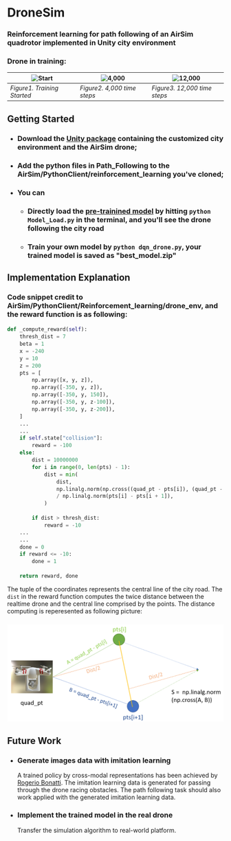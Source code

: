 # DroneSim
### Reinforcement learning for path following of an AirSim quadrotor implemented in Unity city environment
### Drone in training:
|![Start](Images/Training_Started.gif)      |![4,000](Images/4,000_time_steps.gif)         |   ![12,000](Images/12,000_time_steps.gif)        |
| -----------                               | -----------                                  | ---------                                        |
| *Figure1. Training Started*    | *Figure2. 4,000 time steps*    |*Figure3. 12,000 time steps*   |
## Getting Started
- ### Download the [Unity package](https://github.com/RealBrandonChen/DroneSim/releases/download/unity/Path_following_quadrotor.unitypackage) containing the customized city environment and the AirSim drone;
- ### Add the python files in Path_Following to the AirSim/PythonClient/reinforcement_learning you've cloned;
- ### You can
  - ### Directly load the [pre-trainined model](https://github.com/RealBrandonChen/DroneSim/releases/download/unity/path_following_model.zip) by hitting `python Model_Load.py` in the terminal, and you'll see the drone following the city road
  - ### Train your own model by `python dqn_drone.py`, your trained model is saved as "best_model.zip"
## Implementation Explanation
### Code snippet credit to AirSim/PythonClient/Reinforcement_learning/drone_env, and the reward function is as following:
```python
def _compute_reward(self):
    thresh_dist = 7
    beta = 1
    x = -240
    y = 10
    z = 200
    pts = [
        np.array([x, y, z]),
        np.array([-350, y, z]),
        np.array([-350, y, 150]),
        np.array([-350, y, z-100]),
        np.array([-350, y, z-200]),
    ]
    ...
    ...
    if self.state["collision"]:
        reward = -100
    else:
        dist = 10000000
        for i in range(0, len(pts) - 1):
            dist = min(
                dist,
                np.linalg.norm(np.cross((quad_pt - pts[i]), (quad_pt - pts[i + 1])))
                / np.linalg.norm(pts[i] - pts[i + 1]),
            )

        if dist > thresh_dist:
            reward = -10
    ...
    ...
    done = 0
    if reward <= -10:
        done = 1

    return reward, done
```
The tuple of the coordinates represents the central line of the city road. The `dist` in the reward function computes the twice distance between the realtime drone and the central line comprised by the points. The distance computing is reperesented as following picture:
###
![Explanation fot the distance computing](Images/Explanation.png)
## Future Work
- ### Generate images data with imitation learning
  A trained policy by cross-modal representations has been achieved by [Rogerio Bonatti](https://github.com/microsoft/AirSim-Drone-Racing-VAE-Imitation). The imitation learning data is generated for passing through the drone racing obstacles. The path following task should also work applied with the generated imitation learning data.
- ### Implement the trained model in the real drone
  Transfer the simulation algorithm to real-world platform.
